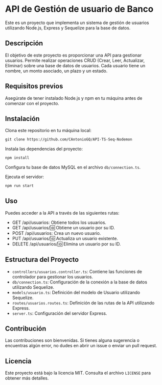 # API de Gestión de usuario de Banco

Este es un proyecto que implementa un sistema de gestión de usuarios utilizando Node.js, Express y Sequelize para la base de datos.

## Descripción
El objetivo de este proyecto es proporcionar una API para gestionar usuarios. Permite realizar operaciones CRUD (Crear, Leer, Actualizar, Eliminar) sobre una base de datos de usuarios. Cada usuario tiene un nombre, un monto asociado, un plazo y un estado.

## Requisitos previos
Asegúrate de tener instalado Node.js y npm en tu máquina antes de comenzar con el proyecto.

## Instalación
Clona este repositorio en tu máquina local:

```markdown
git clone https://github.com/CAntonioGQ/API-TS-Seq-Nodemon
```

Instala las dependencias del proyecto:

```markdown
npm install
```

Configura tu base de datos MySQL en el archivo `db/connection.ts`.

Ejecuta el servidor:

```markdown
npm run start
```

## Uso
Puedes acceder a la API a través de las siguientes rutas:

- GET /api/usuarios: Obtiene todos los usuarios.
- GET /api/usuarios/:id: Obtiene un usuario por su ID.
- POST /api/usuarios: Crea un nuevo usuario.
- PUT /api/usuarios/:id: Actualiza un usuario existente.
- DELETE /api/usuarios/:id: Elimina un usuario por su ID.

## Estructura del Proyecto
- `controllers/usuarios.controller.ts`: Contiene las funciones de controlador para gestionar los usuarios.
- `db/connection.ts`: Configuración de la conexión a la base de datos utilizando Sequelize.
- `models/usuario.ts`: Definición del modelo de Usuario utilizando Sequelize.
- `routes/usuarios.routes.ts`: Definición de las rutas de la API utilizando Express.
- `server.ts`: Configuración del servidor Express.

## Contribución
Las contribuciones son bienvenidas. Si tienes alguna sugerencia o encuentras algún error, no dudes en abrir un issue o enviar un pull request.

## Licencia
Este proyecto está bajo la licencia MIT. Consulta el archivo `LICENSE` para obtener más detalles.
